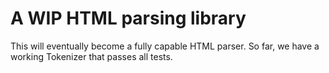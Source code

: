 # A WIP HTML parsing library

This will eventually become a fully capable HTML parser. So far, we have a working Tokenizer that passes all tests.
